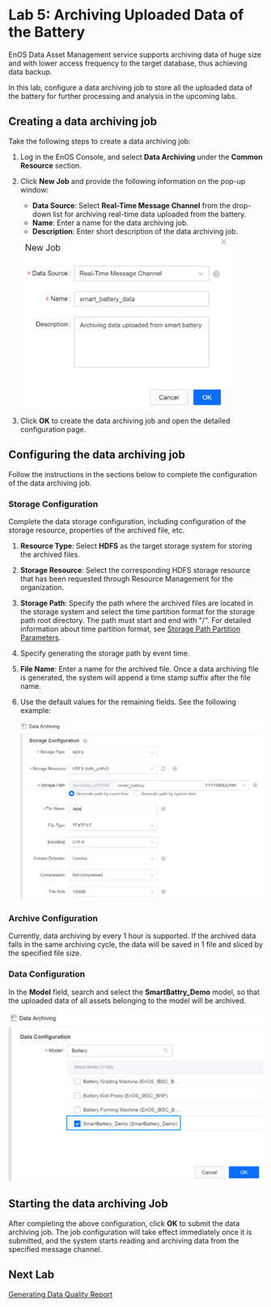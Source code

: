 # Lab 5: Archiving Uploaded Data of the Battery

EnOS Data Asset Management service supports archiving data of huge size and with lower access frequency to the target database, thus achieving data backup.

In this lab, configure a data archiving job to store all the uploaded data of the battery for further processing and analysis in the upcoming labs.

## Creating a data archiving job

Take the following steps to create a data archiving job:

1. Log in the EnOS Console, and select **Data Archiving** under the **Common Resource** section.

2. Click **New Job** and provide the following information on the pop-up window:

   - **Data Source**: Select **Real-Time Message Channel** from the drop-down list for archiving real-time data uploaded from the battery.
   - **Name**: Enter a name for the data archiving job.
   - **Description**: Enter short description of the data archiving job.

   <img src="media/creating_archiving_job.png" style="zoom:60%;" />

3. Click **OK** to create the data archiving job and open the detailed configuration page.



## Configuring the data archiving job

Follow the instructions in the sections below to complete the configuration of the data archiving job.

### Storage Configuration

Complete the data storage configuration, including configuration of the storage resource, properties of the archived file, etc.

1. **Resource Type**: Select **HDFS** as the target storage system for storing the archived files.

2. **Storage Resource**: Select the corresponding HDFS storage resource that has been requested through Resource Management for the organization.

3. **Storage Path**: Specify the path where the archived files are located in the storage system and select the time partition format for the storage path root directory. The path must start and end with "/". For detailed information about time partition format, see [Storage Path Partition Parameters](https://support.envisioniot.com/docs/data-asset/en/latest/reference/archive_storage#storage-path-partition-parameters).

4. Specify generating the storage path by event time.

5. **File Name**: Enter a name for the archived file. Once a data archiving file is generated, the system will append a time stamp suffix after the file name.

6. Use the default values for the remaining fields. See the following example:

   ![](media/archiving_storage_config.png)



### Archive Configuration

Currently, data archiving by every 1 hour is supported. If the archived data falls in the same archiving cycle, the data will be saved in 1 file and sliced by the specified file size.

### Data Configuration

In the **Model** field, search and select the **SmartBattry_Demo** model, so that the uploaded data of all assets belonging to the model will be archived.

<img src="media/archiving_data_config.png" style="zoom:67%;" />



## Starting the data archiving Job

After completing the above configuration, click **OK** to submit the data archiving job. The job configuration will take effect immediately once it is submitted, and the system starts reading and archiving data from the specified message channel.

## Next Lab

[Generating Data Quality Report](303-6_generating_data_quality_report.md)